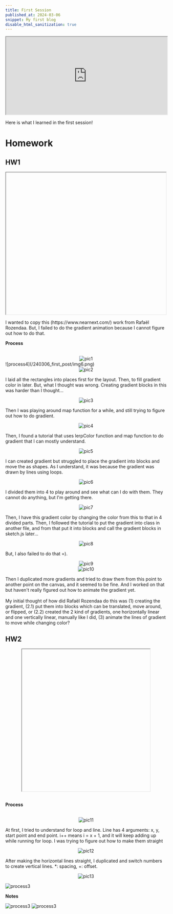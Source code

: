 ```yaml
---
title: First Session
published_at: 2024-03-06
snippet: My first blog
disable_html_sanitization: true
---
```

<div align="center">
  <iframe src="https://editor.p5js.org/kimnhudiep2003/full/4xTclF0v2" width ="100%" height = "242px"></iframe>
</div>

<p>Here is what I learned in the first session!</p>

# Homework

## HW1
<div align="center">
<iframe src="https://editor.p5js.org/kimnhudiep2003/full/AEnURm_oi" width ="500px" height = "442px"></iframe>
</div>

<p>I wanted to copy this (https://www.nearnext.com/) work from Rafaël Rozendaa. But, I failed to do the gradient animation because I cannot figure out how to do that.</p>

**Process**
<br> 
<br>

<div align="center">
  <img src="/static/240306_first_post/Screenshot 2024-03-12 at 2.46.07 PM.png" alt="pic1">
</div>
![process4](/240306_first_post/img6.png)

<div align="center">
  <img src="/static/240306_first_post/Screenshot 2024-03-12 at 3.59.00 PM.png" alt="pic2">
</div>

<p>I laid all the rectangles into places first for the layout. Then, to fill gradient color in later. But, what I thought was wrong. Creating gradient blocks in this was harder than I thought...</p>

<div align="center">
  <img src="/static/240306_first_post/Screenshot 2024-03-12 at 5.01.42 PM.png" alt="pic3">
</div> 
<p>Then I was playing around map function for a while, and still trying to figure out how to do gradient.</p>

<div align="center">
  <img src="/static/240306_first_post/Screenshot 2024-03-12 at 5.34.45 PM.png" alt="pic4">
</div>
<p>Then, I found a tutorial that uses lerpColor function and map function to do gradient that I can mostly understand.</p>
</div>

<div align="center">
  <img src="/static/240306_first_post/Screenshot 2024-03-12 at 6.01.54 PM.png" alt="pic5">
</div>
<p>I can created gradient but struggled to place the gradient into blocks and move the as shapes. As I understand, it was because the gradient was drawn by lines using loops.</p>

<div align="center">
  <img src="/static/240306_first_post/Screenshot 2024-03-12 at 6.08.56 PM.png" alt="pic6">
</div>
<p>I divided them into 4 to play around and see what can I do with them. They cannot do anything, but I'm getting there.</p>

<div align="center">
  <img src="/static/240306_first_post/Screenshot 2024-03-12 at 6.45.52 PM.png" alt="pic7">
</div>
<p>Then, I have this gradient color by changing the color from this to that in 4 divided parts. Then, I followed the tutorial to put the gradient into class in another file, and from that put it into blocks and call the gradient blocks in sketch.js later...</p>

<div align="center">
  <img src="/static/240306_first_post/Screenshot 2024-03-12 at 7.13.36 PM.png" alt="pic8">
</div>

<p>But, I also failed to do that =).</p>

<div align="center">
  <img src="/static/240306_first_post/Screenshot 2024-03-12 at 7.43.54 PM.png" alt="pic9">
</div>
<div align="center">
  <img src="/static/240306_first_post/Screenshot 2024-03-12 at 7.43.54 PM.png" alt="pic10">
</div>
<p>Then I duplicated more gradients and tried to draw them from this point to another point on the canvas, and it seemed to be fine. And I worked on that but haven't really figured out how to animate the gradient yet. 

<br>
<br>
My initial thought of how did Rafaël Rozendaa do this was (1) creating the gradient, (2.1) put them into blocks which can be translated, move around, or flipped, or (2.2) created the 2 kind of gradients, one horizontally linear and one vertically linear, manually like I did, (3) animate the lines of gradient to move while changing color?</p>

## HW2
<div align="center">
  <iframe src="https://editor.p5js.org/kimnhudiep2003/full/lWW5WM39P" width ="400px" height = "442px"></iframe>
</div>
<br>

**Process**
<br>
<br>
<div align="center">
  <img src="/static/240306_first_post/Screenshot 2024-03-11 at 2.13.42 PM.png" alt="pic11">
</div>
<p>At first, I tried to understand for loop and line. Line has 4 arguments: x, y, start point and end point. i++ means i = x + 1, and it will keep adding up while running for loop. I was trying to figure out how to make them straight</p>

<div align="center">
  <img src="/static/240306_first_post/Screenshot 2024-03-11 at 2.13.16 PM.png" alt="pic12">
</div>

<p>After making the horizontal lines straight, I duplicated and switch numbers to create vertical lines. *: spacing, +: offset.</p>

<div align="center">
  <img src="/static/240306_first_post/Screenshot 2024-03-11 at 2.31.22 PM.png" alt="pic13">
</div>

  ![process3](/240306_first_post/IMG_5146.jpg)

**Notes**
<br>

<!--   <img src="/static/240306_first_post/IMG_5145.jpg" alt="pic14"> -->
  ![process3](/240306_first_post/IMG_5145.jpg)
  ![process3](/240306_first_post/IMG_5146.jpg)




